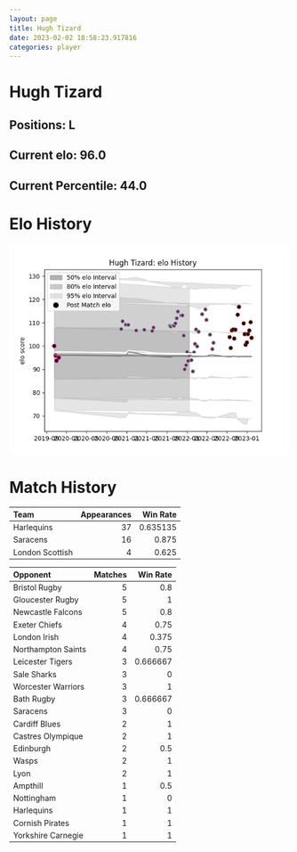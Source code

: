 ```yaml
---  
layout: page  
title: Hugh Tizard  
date: 2023-02-02 18:58:23.917816  
categories: player  
---
```

# Hugh Tizard

## Positions: L

## Current elo: 96.0

## Current Percentile: 44.0

# Elo History


![elo history](history_HughTizard.png)
# Match History


| Team            |   Appearances |   Win Rate |
|:----------------|--------------:|-----------:|
| Harlequins      |            37 |   0.635135 |
| Saracens        |            16 |   0.875    |
| London Scottish |             4 |   0.625    |

| Opponent           |   Matches |   Win Rate |
|:-------------------|----------:|-----------:|
| Bristol Rugby      |         5 |   0.8      |
| Gloucester Rugby   |         5 |   1        |
| Newcastle Falcons  |         5 |   0.8      |
| Exeter Chiefs      |         4 |   0.75     |
| London Irish       |         4 |   0.375    |
| Northampton Saints |         4 |   0.75     |
| Leicester Tigers   |         3 |   0.666667 |
| Sale Sharks        |         3 |   0        |
| Worcester Warriors |         3 |   1        |
| Bath Rugby         |         3 |   0.666667 |
| Saracens           |         3 |   0        |
| Cardiff Blues      |         2 |   1        |
| Castres Olympique  |         2 |   1        |
| Edinburgh          |         2 |   0.5      |
| Wasps              |         2 |   1        |
| Lyon               |         2 |   1        |
| Ampthill           |         1 |   0.5      |
| Nottingham         |         1 |   0        |
| Harlequins         |         1 |   1        |
| Cornish Pirates    |         1 |   1        |
| Yorkshire Carnegie |         1 |   1        |